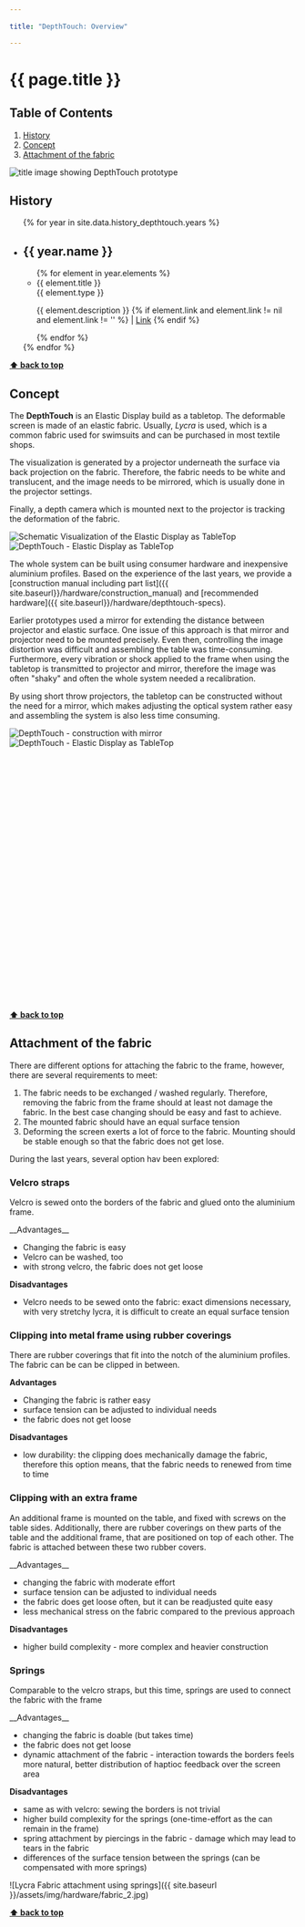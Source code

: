 ```yaml
---
 
title: "DepthTouch: Overview"

---
```


# {{ page.title }}

<!-- omit in toc -->
## Table of Contents

1. [History](#history)
2. [Concept](#concept)
3. [Attachment of the fabric](#attachment-of-the-fabric)

<img src="{{ site.baseurl}}/assets/img/hardware/depthtouch_title.jpg" class="content__title-image" alt="title image showing DepthTouch prototype"/>

## History

 <div class="timeline">      
    <ul class="timeline__year--list">
        {% for year in site.data.history_depthtouch.years %}
        <li class="timeline__year--element">
          <div class="timeline__line" role="presentation"></div>
            <h2 class="timeline__year--date">{{ year.name }}</h2>
            <div class="timeline__year--content">
              <ul class="timeline__publication--list">
                  {% for element in year.elements %}
                  <li class="timeline__publication--element">
                        <div class="timeline__element--detail">
                          <div class="timeline__element--title">{{ element.title }}</div>
                          <div class="timeline__element--type">{{ element.type }}</div>
                          <p class="timeline__element--description">
                            {{ element.description }}
                          {% if element.link and element.link != nil and element.link != '' %}
                            | <a title="link to external resource for {{ element.id }}" href="{{ element.link }}" target="_blank">Link</a>
                          {% endif %}
                          </p>
                    </div>
                  </li>
                  {% endfor %}
              </ul>
            </div>
        </li>
        {% endfor %}
    </ul>
    </div>

__[⬆ back to top](#table-of-contents)__

## Concept

The __DepthTouch__ is an Elastic Display build as a tabletop. The deformable screen is made of an elastic fabric. Usually, _Lycra_ is used, which is a common fabric used for swimsuits and can be purchased in most textile shops.

The visualization is generated by a projector underneath the surface via back projection on the fabric. Therefore, the fabric needs to be white and translucent, and the image needs to be mirrored, which is usually done in the projector settings.

Finally, a depth camera which is mounted next to the projector is tracking the deformation of the fabric.

<div class="image-container">
  <div style="flex:1;">
    <img src="{{ site.baseurl }}/assets/img/overview/hardware.jpg" alt="Schematic Visualization of the Elastic Display as TableTop"/>
  </div>
  <!-- use flex: width aspect ratio of the image to force flexbox to scale images to fit the height correctly -->
  <div style="flex: calc(2000/1846);">
    <img src="{{ site.baseurl }}/assets/img/hardware/depthtouch.jpg" alt="DepthTouch - Elastic Display as TableTop"/>
  </div>
</div>

The whole system can be built using consumer hardware and inexpensive aluminium profiles. Based on the experience of the last years, we provide a [construction manual including part list]({{ site.baseurl}}/hardware/construction_manual) and [recommended hardware]({{ site.baseurl}}/hardware/depthtouch-specs).

Earlier prototypes used a mirror for extending the distance between projector and elastic surface. One issue of this approach is that mirror and projector need to be mounted precisely. Even then, controlling the image distortion was difficult and assembling the table was time-consuming. Furthermore, every vibration or shock applied to the frame when using the tabletop is transmitted to projector and mirror, therefore the image was often "shaky" and often the whole system needed a recalibration.

By using short throw projectors, the tabletop can be constructed without the need for a mirror, which makes adjusting the optical system rather easy and assembling the system is also less time consuming.

<div class="image-container" style="height: 30rem;">
  <div style="flex:calc(1488/1033);">
    <img src="{{ site.baseurl }}/assets/img/hardware/Aufbau_DepthTouch.png" alt="DepthTouch - construction with mirror"/>
  </div>
  <div style="flex:calc(1164/522);">
    <img src="{{ site.baseurl }}/assets/img/hardware/Tisch2.png" alt="DepthTouch - Elastic Display as TableTop"/>
  </div>
</div>

__[⬆ back to top](#table-of-contents)__

## Attachment of the fabric

There are different options for attaching the fabric to the frame, however, there are several requirements to meet:

1. The fabric needs to be exchanged / washed regularly. Therefore, removing the fabric from the frame should at least not damage the fabric. In the best case changing should be easy and fast to achieve.
2. The mounted fabric should have an equal surface tension
3. Deforming the screen exerts a lot of force to the fabric. Mounting should be stable enough so that the fabric does not get lose.

During the last years, several option hav been explored:

### Velcro straps

Velcro is sewed onto the borders of the fabric and glued onto the aluminium frame.

<div class="pro-contra__container">
  <div class="pro-contra__item" markdown="1">
  __Advantages__

  * Changing the fabric is easy
  * Velcro can be washed, too
  * with strong velcro, the fabric does not get loose

  </div>
  <div class="pro-contra__item" markdown="1">

  __Disadvantages__

  * Velcro needs to be sewed onto the fabric: exact dimensions necessary, with very stretchy lycra, it is difficult to create an equal surface tension
  
  </div>
</div>

### Clipping into metal frame using rubber coverings

There are rubber coverings that fit into the notch of the aluminium profiles. The fabric can be can be clipped in between.

<div class="pro-contra__container">
  <div class="pro-contra__item" markdown="1">

  __Advantages__

  * Changing the fabric is rather easy
  * surface tension can be adjusted to individual needs
  * the fabric does not get loose

  </div>
  <div class="pro-contra__item" markdown="1">

  __Disadvantages__

  * low durability: the clipping does mechanically damage the fabric, therefore this option means, that the fabric needs to renewed from time to time

  </div>
</div>

### Clipping with an extra frame

An additional frame is mounted on the table, and fixed with screws on the table sides. Additionally, there are rubber coverings on thew parts of the table and the additional frame, that are positioned on top of each other. The fabric is attached between these two rubber covers.

<div class="pro-contra__container">
  <div class="pro-contra__item" markdown="1">
  __Advantages__

  * changing the fabric with moderate effort
  * surface tension can be adjusted to individual needs
  * the fabric does get loose often, but it can be readjusted quite easy
  * less mechanical stress on the fabric compared to the previous approach

  </div>
  <div class="pro-contra__item" markdown="1">

  __Disadvantages__

  * higher build complexity - more complex and heavier construction

  </div>
</div>

### Springs

Comparable to the velcro straps, but this time, springs are used to connect the fabric with the frame

<div class="pro-contra__container">
  <div class="pro-contra__item" markdown="1">
  __Advantages__

  * changing the fabric is doable (but takes time)
  * the fabric does not get loose
  * dynamic attachment of the fabric - interaction towards the borders feels more natural, better distribution of haptioc 
    feedback over the screen area

  </div>
  <div class="pro-contra__item" markdown="1">

  __Disadvantages__

  * same as with velcro: sewing the borders is not trivial
  * higher build complexity for the springs (one-time-effort as the can remain in the frame)
  * spring attachment by piercings in the fabric - damage which may lead to tears in the fabric
  * differences of the surface tension between the springs (can be compensated with more springs)

  </div>
</div>

![Lycra Fabric attachment using springs]({{ site.baseurl }}/assets/img/hardware/fabric_2.jpg)

__[⬆ back to top](#table-of-contents)__
